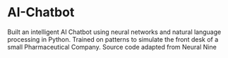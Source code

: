 # AI-Chatbot
Built an intelligent AI Chatbot using neural networks and natural language processing in Python. Trained on patterns to simulate the front desk of a small Pharmaceutical Company.
Source code adapted from Neural Nine
